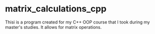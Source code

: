 # matrix_calculations_cpp
Thisi is a program created for my C++ OOP course that I took during my master's studies. It allows for matrix operations.   
